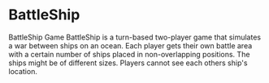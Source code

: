 # BattleShip
BattleShip Game BattleShip is a turn-based two-player game that simulates a war between ships on an ocean. Each player gets their own battle area with a certain number of ships placed in non-overlapping positions. The ships might be of different sizes. Players cannot see each others ship's location.
